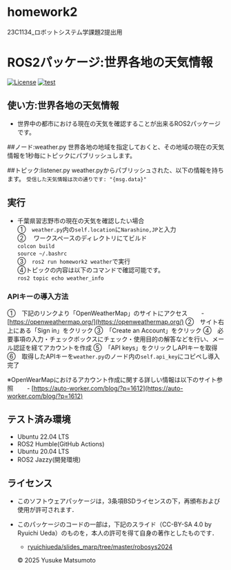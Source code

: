 # homework2
23C1134_ロボットシステム学課題2提出用

# ROS2パッケージ:世界各地の天気情報
[![License](https://img.shields.io/badge/License-BSD_3--Clause-blue.svg)](https://opensource.org/licenses/BSD-3-Clause)
[![test](https://github.com/MatsU-CIT/homework2/actions/workflows/test.yml/badge.svg)](https://github.com/MatsU-CIT/homework2/actions/workflows/test.yml)

## 使い方:世界各地の天気情報
- 世界中の都市における現在の天気を確認することが出来るROS2パッケージです。

##ノード:weather.py
世界各地の地域を指定しておくと、その地域の現在の天気情報を1秒毎にトピックにパブリッシュします。

##トピック:listener.py
weather.pyからパブリッシュされた、以下の情報を持ちます。
```受信した天気情報は次の通りです: "{msg.data}"```

## 実行
- 千葉県習志野市の現在の天気を確認したい場合  
①　```weather.py```内の```self.location```に```Narashino,JP```と入力  
② 　ワークスペースのディレクトリにてビルド  
```colcon build```  
```source ~/.bashrc```  
③　```ros2 run homework2 weather```で実行  
④トピックの内容は以下のコマンドで確認可能です。  
```ros2 topic echo weather_info```

### APIキーの導入方法
①　下記のリンクより「OpenWeatherMap」のサイトにアクセス
　　- [https://openweathermap.org/](https://openweathermap.org/)
②　サイト右上にある「Sign in」をクリック
③　「Create an Account」をクリック
④　必要事項の入力・チェックボックスにチェック・使用目的の解答などを行い、メール認証を経てアカウントを作成
⑤　「API keys」をクリックしAPIキーを取得
⑥　取得したAPIキーを```weather.py```のノード内の```self.api_key```にコピペし導入完了

※OpenWearMapにおけるアカウント作成に関する詳しい情報は以下のサイト参照
　　- [https://auto-worker.com/blog/?p=1612](https://auto-worker.com/blog/?p=1612)

## テスト済み環境
- Ubuntu 22.04 LTS
 - ROS2 Humble(GitHub Actions)
- Ubuntu 20.04 LTS
 - ROS2 Jazzy(開発環境)
## ライセンス
- このソフトウェアパッケージは，3条項BSDライセンスの下，再頒布および使用が許可されます．

- このパッケージのコードの一部は，下記のスライド（CC-BY-SA 4.0 by Ryuichi Ueda）のものを，本人の許可を得て自身の著作としたものです．
    - [ryuichiueda/slides_marp/tree/master/robosys2024](https://github.com/ryuichiueda/slides_marp/tree/master/robosys2024)

  © 2025 Yusuke Matsumoto

